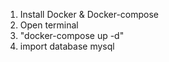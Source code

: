 1) Install Docker & Docker-compose
2) Open terminal
3) "docker-compose up -d"
4) import database mysql
    
